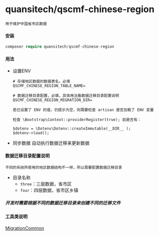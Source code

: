 # quansitech/qscmf-chinese-region

```text
用于维护中国省市区数据
```

#### 安装

```php
composer require quansitech/qscmf-chinese-region
```

#### 用法
+ 设置ENV
  ```ENV
  # 存储地区数据的数据表名，必填
  QSCMF_CHINESE_REGION_TABLE_NAME=
  
  # 数据迁移目录配置，必填，具体用法看数据迁移目录配置说明
  QSCMF_CHINESE_REGION_MIGRATION_DIR=
  ``` 

  ```text
  若已设置了 ENV 的值，仍提示为空，则需要检查 artisan 是否加载了 ENV 变量
  
  检查 \Bootstrap\Context::providerRegister(true); 前是否有： 
  
  $dotenv = \Dotenv\Dotenv::createImmutable(__DIR__ );
  $dotenv->load();
  
  ```
  
+ 同步数据
  自动执行数据迁移来更新数据


#### 数据迁移目录配置说明
```text
不同的系统所使用的地区数据结构不一样，所以需要配置数据迁移目录
```

+ 目录名称
  - `three`：三层数据，省市区
  - `four`：四层数据，省市区乡镇

##### *开发时需要根据不同的数据迁移目录来创建不同的迁移文件*

#### 工具类说明
[MigrationCommon](./src/docs/MigrationCommon.md)


